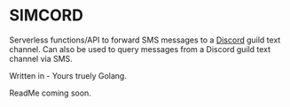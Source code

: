 # SIMCORD

Serverless functions/API to forward SMS messages to a [Discord](https://discordapp.com/) guild text channel. Can also be used to query messages from a Discord guild text channel via SMS.

Written in - Yours truely Golang.

ReadMe coming soon.